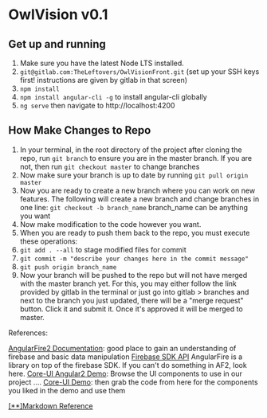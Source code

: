 # OwlVision v0.1

## Get up and running

1. Make sure you have the latest Node LTS installed.
2. `git@gitlab.com:TheLeftovers/OwlVisionFront.git` (set up your SSH keys first! instructions are given by gitlab in that screen)
3. `npm install`
4. `npm install angular-cli -g` to install angular-cli globally
5. `ng serve` then navigate to http://localhost:4200

## How Make Changes to Repo

1. In your terminal, in the root directory of the project after cloning the repo, run `git branch` to ensure you are in the master branch. If you are not, then run `git checkout master` to change branches
2. Now make sure your branch is up to date by running `git pull origin master`
3. Now you are ready to create a new branch where you can work on new features. The following will create a new branch and change branches in one line: `git checkout -b branch_name` branch_name can be anything you want
4. Now make modification to the code however you want.
5. When you are ready to push them back to the repo, you must execute these operations:
 1. `git add . --all` to stage modified files for commit
 2. `git commit -m "describe your changes here in the commit message"`
 3. `git push origin branch_name`
6. Now your branch will be pushed to the repo but will not have merged with the master branch yet. For this, you may either follow the link provided by gitlab in the terminal or just go into gitlab > branches and next to the branch you just updated, there will be a "merge request" button. Click it and submit it. Once it's approved it will be merged to master.

References:

[AngularFire2 Documentation](https://github.com/angular/angularfire2/blob/master/docs/1-install-and-setup.md): good place to gain an understanding of firebase and basic data manipulation
[Firebase SDK API](https://firebase.google.com/docs/reference/js/) AngularFire is a library on top of the firebase SDK. If you can't do something in AF2, look here.
[Core-UI Angular2 Demo](http://coreui.io/demo/Angular2_Demo/#/dashboard): Browse the UI components to use in our project ....
[Core-UI Demo](https://github.com/mrholek/CoreUI-Free-Bootstrap-Admin-Template/tree/master/Angular2_CLI_Full_Project/src/app): then grab the code from here for the components you liked in the demo and use them

[[**]Markdown Reference](https://gitlab.com/help/user/markdown)
